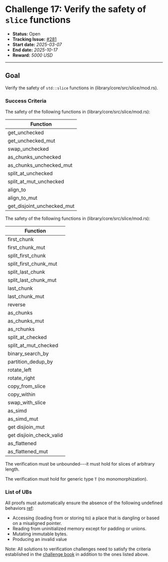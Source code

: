 # Challenge 17: Verify the safety of `slice` functions

- **Status:** Open
- **Tracking Issue:** [#281](https://github.com/model-checking/verify-rust-std/issues/281)
- **Start date:** *2025-03-07*
- **End date:** *2025-10-17*
- **Reward:** *5000 USD*

-------------------


## Goal

Verify the safety of `std::slice` functions in (library/core/src/slice/mod.rs).


### Success Criteria

The safety of the following functions in (library/core/src/slice/mod.rs):

| Function |
|---------|
|get_unchecked| 
|get_unchecked_mut| 
|swap_unchecked| 
|as_chunks_unchecked| 
|as_chunks_unchecked_mut| 
|split_at_unchecked| 
|split_at_mut_unchecked| 
|align_to|
|align_to_mut|
|get_disjoint_unchecked_mut|

The safety of the following functions in (library/core/src/slice/mod.rs):

| Function |
|---------|
|first_chunk| 
|first_chunk_mut| 
|split_first_chunk|
|split_first_chunk_mut| 
|split_last_chunk|
|split_last_chunk_mut| 
|last_chunk| 
|last_chunk_mut| 
|reverse| 
|as_chunks| 
|as_chunks_mut| 
|as_rchunks| 
|split_at_checked| 
|split_at_mut_checked| 
|binary_search_by| 
|partition_dedup_by|
|rotate_left|
|rotate_right|
|copy_from_slice|
|copy_within|
|swap_with_slice|
|as_simd|
|as_simd_mut|
|get disjioin_mut|
|get disjioin_check_valid|
|as_flattened|
|as_flattened_mut|

The verification must be unbounded---it must hold for slices of arbitrary length.

The verification must hold for generic type `T` (no monomorphization).

### List of UBs

All proofs must automatically ensure the absence of the following undefined behaviors [ref](https://github.com/rust-lang/reference/blob/142b2ed77d33f37a9973772bd95e6144ed9dce43/src/behavior-considered-undefined.md):

* Accessing (loading from or storing to) a place that is dangling or based on a misaligned pointer.
* Reading from uninitialized memory except for padding or unions.
* Mutating immutable bytes.
* Producing an invalid value


Note: All solutions to verification challenges need to satisfy the criteria established in the [challenge book](../general-rules.md)
in addition to the ones listed above.
